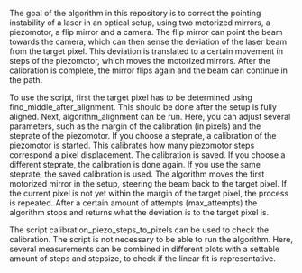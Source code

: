 The goal of the algorithm in this repository is to correct the pointing instability of a laser in an optical setup, using two motorized mirrors, a piezomotor, a flip mirror and a camera. The flip mirror can point the beam towards the camera, which can then sense the deviation of the laser beam from the target pixel. This deviation is translated to a certain movement in steps of the piezomotor, which moves the motorized mirrors. After the calibration is complete, the mirror flips again and the beam can continue in the path. 

To use the script, first the target pixel has to be determined using find_middle_after_alignment. This should be done after the setup is fully aligned. Next, algorithm_alignment can be run. Here, you can adjust several parameters, such as the margin of the calibration (in pixels) and the steprate of the piezomotor. If you choose a steprate, a calibration of the piezomotor is started. This calibrates how many piezomotor steps correspond a pixel displacement. The calibration is saved. If you choose a different steprate, the calibration is done again. If you use the same steprate, the saved calibration is used. The algorithm moves the first motorized mirror in the setup, steering the beam back to the target pixel. If the current pixel is not yet within the margin of the target pixel, the process is repeated. After a certain amount of attempts (max_attempts) the algorithm stops and returns what the deviation is to the target pixel is.

The script calibration_piezo_steps_to_pixels can be used to check the calibration. The script is not necessary to be able to run the algorithm. Here, several measurements can be combined in different plots with a settable amount of steps and stepsize, to check if the linear fit is representative. 
